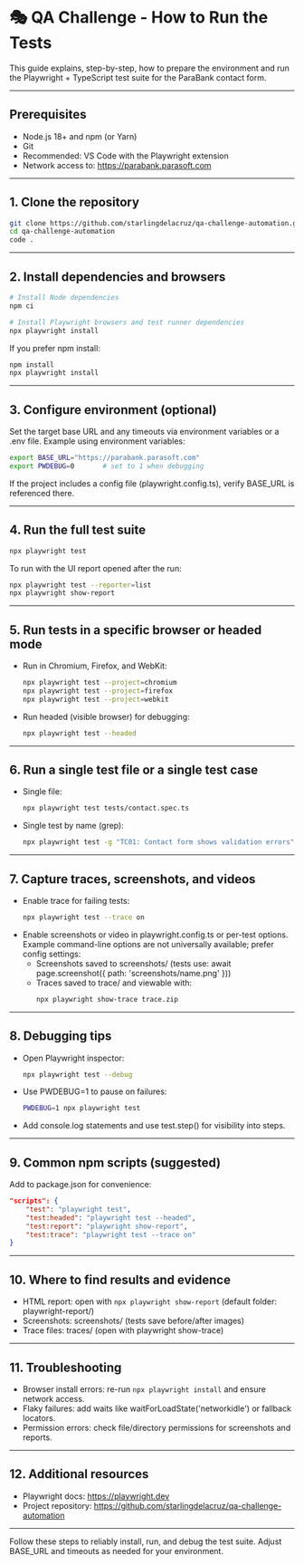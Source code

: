 # 🎭 QA Challenge - How to Run the Tests

This guide explains, step-by-step, how to prepare the environment and run the Playwright + TypeScript test suite for the ParaBank contact form.

---

## Prerequisites
- Node.js 18+ and npm (or Yarn)
- Git
- Recommended: VS Code with the Playwright extension
- Network access to: https://parabank.parasoft.com

---

## 1. Clone the repository
```bash
git clone https://github.com/starlingdelacruz/qa-challenge-automation.git
cd qa-challenge-automation
code .
```

---

## 2. Install dependencies and browsers
```bash
# Install Node dependencies
npm ci

# Install Playwright browsers and test runner dependencies
npx playwright install
```

If you prefer npm install:
```bash
npm install
npx playwright install
```

---

## 3. Configure environment (optional)
Set the target base URL and any timeouts via environment variables or a .env file. Example using environment variables:
```bash
export BASE_URL="https://parabank.parasoft.com"
export PWDEBUG=0       # set to 1 when debugging
```
If the project includes a config file (playwright.config.ts), verify BASE_URL is referenced there.

---

## 4. Run the full test suite
```bash
npx playwright test
```

To run with the UI report opened after the run:
```bash
npx playwright test --reporter=list
npx playwright show-report
```

---

## 5. Run tests in a specific browser or headed mode
- Run in Chromium, Firefox, and WebKit:
    ```bash
    npx playwright test --project=chromium
    npx playwright test --project=firefox
    npx playwright test --project=webkit
    ```
- Run headed (visible browser) for debugging:
    ```bash
    npx playwright test --headed
    ```

---

## 6. Run a single test file or a single test case
- Single file:
    ```bash
    npx playwright test tests/contact.spec.ts
    ```
- Single test by name (grep):
    ```bash
    npx playwright test -g "TC01: Contact form shows validation errors"
    ```

---

## 7. Capture traces, screenshots, and videos
- Enable trace for failing tests:
    ```bash
    npx playwright test --trace on
    ```
- Enable screenshots or video in playwright.config.ts or per-test options. Example command-line options are not universally available; prefer config settings:
    - Screenshots saved to screenshots/ (tests use: await page.screenshot({ path: 'screenshots/name.png' }))
    - Traces saved to trace/ and viewable with:
        ```bash
        npx playwright show-trace trace.zip
        ```

---

## 8. Debugging tips
- Open Playwright inspector:
    ```bash
    npx playwright test --debug
    ```
- Use PWDEBUG=1 to pause on failures:
    ```bash
    PWDEBUG=1 npx playwright test
    ```
- Add console.log statements and use test.step() for visibility into steps.

---

## 9. Common npm scripts (suggested)
Add to package.json for convenience:
```json
"scripts": {
    "test": "playwright test",
    "test:headed": "playwright test --headed",
    "test:report": "playwright show-report",
    "test:trace": "playwright test --trace on"
}
```

---

## 10. Where to find results and evidence
- HTML report: open with `npx playwright show-report` (default folder: playwright-report/)
- Screenshots: screenshots/ (tests save before/after images)
- Trace files: traces/ (open with playwright show-trace)

---

## 11. Troubleshooting
- Browser install errors: re-run `npx playwright install` and ensure network access.
- Flaky failures: add waits like waitForLoadState('networkidle') or fallback locators.
- Permission errors: check file/directory permissions for screenshots and reports.

---

## 12. Additional resources
- Playwright docs: https://playwright.dev
- Project repository: https://github.com/starlingdelacruz/qa-challenge-automation

---

Follow these steps to reliably install, run, and debug the test suite. Adjust BASE_URL and timeouts as needed for your environment.